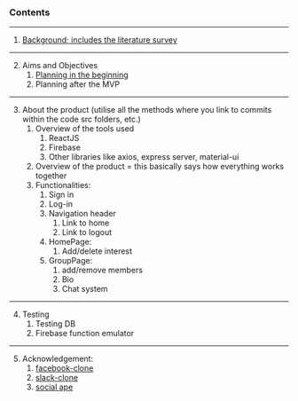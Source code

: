 ### Contents

---
1. [Background; includes the literature survey](https://cseegit.essex.ac.uk/ce301_2020/ce301_rai_ajaya/-/blob/master/Challenge%20Week/Background.md)
---
2. Aims and Objectives
    1. [Planning in the beginning](https://cseegit.essex.ac.uk/ce301_2020/ce301_rai_ajaya/-/blob/master/Challenge%20Week/Plan.md)
    2. Planning after the MVP
---
3. About the product (utilise all the methods where you link to commits within the code src folders, etc.)
    1. Overview of the tools used
        1. ReactJS
        2. Firebase
        3. Other libraries like axios, express server, material-ui
    2. Overview of the product = this basically says how everything works together
    3. Functionalities:
        1. Sign in
        2. Log-in
        3. Navigation header
            1. Link to home
            2. Link to logout
        4. HomePage: 
            1. Add/delete interest
        5. GroupPage: 
            1. add/remove members
            2. Bio
            3. Chat system
---
4. Testing
    1. Testing DB
    2. Firebase function emulator
---
5. Acknowledgement:
    1. [facebook-clone](https://cseegit.essex.ac.uk/ce301_2020/ce301_rai_ajaya/-/tree/master/Summer%20preparation/Projects)
    2. [slack-clone](https://cseegit.essex.ac.uk/ce301_2020/ce301_rai_ajaya/-/tree/master/Summer%20preparation/Projects)
    3. [social ape](https://cseegit.essex.ac.uk/ce301_2020/ce301_rai_ajaya/-/tree/master/Challenge%20Week/Project)
